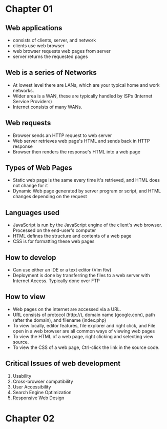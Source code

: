 # Chapter 01

## Web applications
- consists of clients, server, and network
- clients use web browser
- web browser requests web pages from server
- server returns the requested pages

## Web is a series of Networks
- At lowest level there are LANs, which are your typical home and work networks.
- Wider area is a WAN, these are typically handled by ISPs (Internet Service Providers)
- Internet consists of many WANs.

## Web requests
- Browser sends an HTTP request to web server
- Web server retrieves web page's HTML and sends back in HTTP response
- Browser then renders the response's HTML into a web page

## Types of Web Pages
- Static web page is the same every time it's retrieved, and HTML does not change for it
- Dynamic Web page generated by server program or script, and HTML changes depending on the request

## Languages used
- JavaScript is run by the JavaScript engine of the client's web browser. Processed on the end-user's computer
- HTML defines the structure and contents of a web page
- CSS is for formatting these web pages

## How to develop
- Can use either an IDE or a text editor (Vim ftw)
- Deployment is done by transferring the files to a web server with Internet Access. Typically done over FTP

## How to view
- Web pages on the internet are accessed via a URL. 
- URL consists of protocol (http://), domain name (google.com), path (after the domain), and filename (index.php)
- To view locally, editor features, file explorer and right click, and File open in a web browser are all common ways of viewing web pages
- To view the HTML of a web page, right clicking and selecting view source.
- To view the CSS of a web page, Ctrl-click the link in the source code.

## Critical Issues of web development
1. Usability
2. Cross-browser compatibility
3. User Accessibility
4. Search Engine Optimization
5. Responsive Web Design

# Chapter 02


